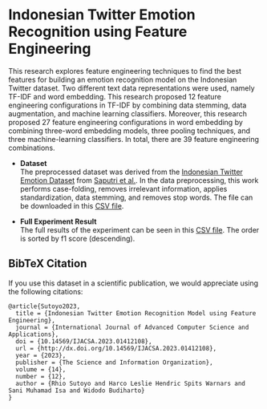 # Indonesian Twitter Emotion Recognition using Feature Engineering
This research explores feature engineering techniques to find the best features for building an emotion recognition model on the Indonesian Twitter dataset. Two different text data representations were used, namely TF-IDF and word embedding. This research proposed 12 feature engineering configurations in TF-IDF by combining data stemming, data augmentation, and machine learning classifiers. Moreover, this research proposed 27 feature engineering configurations in word embedding by combining three-word embedding models, three pooling techniques, and three machine-learning classifiers. In total, there are 39 feature engineering combinations.

- **Dataset**<br>
The preprocessed dataset was derived from the [Indonesian Twitter Emotion Dataset](https://github.com/meisaputri21/Indonesian-Twitter-Emotion-Dataset) from [Saputri et al.](https://doi.org/10.1109/IALP.2018.8629262). In the data preprocessing, this work performs case-folding, removes irrelevant information, applies standardization, data stemming, and removes stop words. The file can be downloaded in this [CSV file](https://github.com/rhiosutoyo/emotion-recognition-model/blob/main/preprocessed-dataset.csv).

- **Full Experiment Result**<br>
The full results of the experiment can be seen in this [CSV file](https://github.com/rhiosutoyo/emotion-recognition-model/blob/main/full-experiment%20result.csv).
The order is sorted by f1 score (descending).

## BibTeX Citation

If you use this dataset in a scientific publication, we would appreciate using the following citations:

```
@article{Sutoyo2023,
  title = {Indonesian Twitter Emotion Recognition Model using Feature Engineering},
  journal = {International Journal of Advanced Computer Science and Applications},
  doi = {10.14569/IJACSA.2023.01412108},
  url = {http://dx.doi.org/10.14569/IJACSA.2023.01412108},
  year = {2023},
  publisher = {The Science and Information Organization},
  volume = {14},
  number = {12},
  author = {Rhio Sutoyo and Harco Leslie Hendric Spits Warnars and Sani Muhamad Isa and Widodo Budiharto}
}
```
